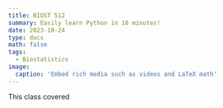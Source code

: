 ```yaml
---
title: BIOST 512
summary: Easily learn Python in 10 minutes!
date: 2023-10-24
type: docs
math: false
tags:
  - Biostatistics
image:
  caption: 'Embed rich media such as videos and LaTeX math'
---
```


This class covered 
